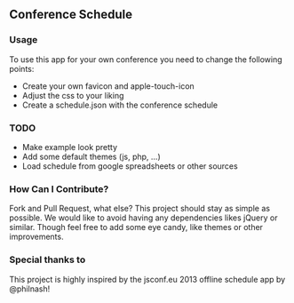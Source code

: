 ## Conference Schedule

### Usage
To use this app for your own conference you need to change the following points:

* Create your own favicon and apple-touch-icon
* Adjust the css to your liking
* Create a schedule.json with the conference schedule

### TODO
* Make example look pretty
* Add some default themes (js, php, ...)
* Load schedule from google spreadsheets or other sources

### How Can I Contribute?
Fork and Pull Request, what else?
This project should stay as simple as possible. We would like to avoid having any dependencies likes jQuery or similar.
Though feel free to add some eye candy, like themes or other improvements.

### Special thanks to
This project is highly inspired by the jsconf.eu 2013 offline schedule app by @philnash!
